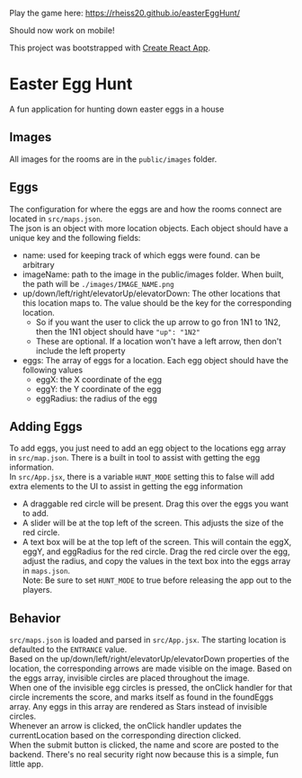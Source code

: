 Play the game here:
https://rheiss20.github.io/easterEggHunt/

Should now work on mobile!

This project was bootstrapped with [Create React App](https://github.com/facebook/create-react-app).

# Easter Egg Hunt
A fun application for hunting down easter eggs in a house

## Images
All images for the rooms are in the `public/images` folder. 

## Eggs
The configuration for where the eggs are and how the rooms connect are located in `src/maps.json`.  
The json is an object with more location objects. Each object should have a unique key and the following fields:
- name: used for keeping track of which eggs were found. can be arbitrary
- imageName: path to the image in the public/images folder. When built, the path will be `./images/IMAGE_NAME.png`
- up/down/left/right/elevatorUp/elevatorDown: The other locations that this location maps to. The value should be the key for the corresponding location.
    - So if you want the user to click the up arrow to go fron 1N1 to 1N2, then the 1N1 object should have `"up": "1N2"`
    - These are optional. If a location won't have a left arrow, then don't include the left property
- eggs: The array of eggs for a location. Each egg object should have the following values
    - eggX: the X coordinate of the egg
    - eggY: the Y coordinate of the egg
    - eggRadius: the radius of the egg

## Adding Eggs
To add eggs, you just need to add an egg object to the locations egg array in `src/map.json`. There is a built in tool to assist with getting the egg information.  
In `src/App.jsx`, there is a variable `HUNT_MODE` setting this to false will add extra elements to the UI to assist in getting the egg information
- A draggable red circle will be present. Drag this over the eggs you want to add.
- A slider will be at the top left of the screen. This adjusts the size of the red circle.
- A text box will be at the top left of the screen. This will contain the eggX, eggY, and eggRadius for the red circle.
Drag the red circle over the egg, adjust the radius, and copy the values in the text box into the eggs array in `maps.json`.  
Note: Be sure to set `HUNT_MODE` to true before releasing the app out to the players.

## Behavior
`src/maps.json` is loaded and parsed in `src/App.jsx`. The starting location is defaulted to the `ENTRANCE` value.  
Based on the up/down/left/right/elevatorUp/elevatorDown properties of the location, the corresponding arrows are made visible on the image. Based on the eggs array, invisible circles are placed throughout the image.  
When one of the invisible egg circles is pressed, the onClick handler for that circle increments the score, and marks itself as found in the foundEggs array. Any eggs in this array are rendered as Stars instead of invisible circles.  
Whenever an arrow is clicked, the onClick handler updates the currentLocation based on the corresponding direction clicked.  
When the submit button is clicked, the name and score are posted to the backend. There's no real security right now because this is a simple, fun little app.
